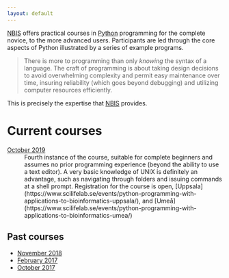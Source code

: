 ```yaml
---
layout: default
---
```


[NBIS](//nbis.se) offers practical courses
in [Python](//www.python.org/) programming for the complete novice, to
the more advanced users. Participants are led through the core aspects
of Python illustrated by a series of example programs.

> There is more to programming than only _knowing_ the syntax of a
> language. The craft of programming is about taking design decisions
> to avoid overwhelming complexity and permit easy maintenance over
> time, insuring reliability (which goes beyond debugging) and
> utilizing computer resources efficiently.

This is precisely the expertise that [NBIS](//nbis.se) provides.

# Current courses

<dl>
<dt> <a href="ht19">October 2019</a> </dt>
<dd>Fourth instance of the course, suitable for complete beginners and
  assumes no prior programming experience (beyond the ability to use a
  text editor). A very basic knowledge of UNIX is definitely an
  advantage, such as navigating through folders and issuing commands
  at a shell prompt. Registration for the course is open, 
  [Uppsala](https://www.scilifelab.se/events/python-programming-with-applications-to-bioinformatics-uppsala/), 
  and [Umeå](https://www.scilifelab.se/events/python-programming-with-applications-to-bioinformatics-umea/) </dd>
</dl>

## Past courses

* <a href="ht18">November 2018</a>
* <a href="vt17">February 2017</a>
* <a href="ht17">October 2017</a>
